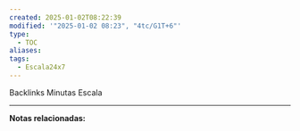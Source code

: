 ```yaml
---
created: 2025-01-02T08:22:39
modified: '"2025-01-02 08:23", "4tc/G1T+6"'
type:
  - TOC
aliases: 
tags:
  - Escala24x7
---
```

Backlinks Minutas Escala

--- 
 **Notas relacionadas:**
 
